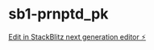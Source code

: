 # sb1-prnptd_pk

[Edit in StackBlitz next generation editor ⚡️](https://stackblitz.com/~/github.com/vr97-123/sb1-prnptd_pk)